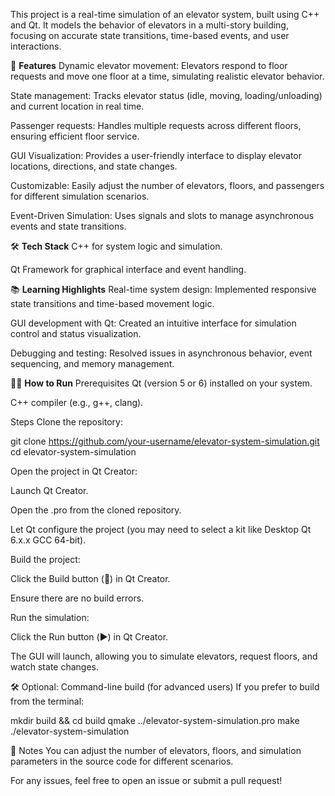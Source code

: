 This project is a real-time simulation of an elevator system, built using C++ and Qt. It models the behavior of elevators in a multi-story building, focusing on accurate state transitions, time-based events, and user interactions.

🌟 **Features**
Dynamic elevator movement: Elevators respond to floor requests and move one floor at a time, simulating realistic elevator behavior.

State management: Tracks elevator status (idle, moving, loading/unloading) and current location in real time.

Passenger requests: Handles multiple requests across different floors, ensuring efficient floor service.

GUI Visualization: Provides a user-friendly interface to display elevator locations, directions, and state changes.

Customizable: Easily adjust the number of elevators, floors, and passengers for different simulation scenarios.

Event-Driven Simulation: Uses signals and slots to manage asynchronous events and state transitions.

🛠️ **Tech Stack**
C++ for system logic and simulation.

Qt Framework for graphical interface and event handling.

📚 **Learning Highlights**
Real-time system design: Implemented responsive state transitions and time-based movement logic.

GUI development with Qt: Created an intuitive interface for simulation control and status visualization.

Debugging and testing: Resolved issues in asynchronous behavior, event sequencing, and memory management.

🏃‍♂️ **How to Run**
Prerequisites
Qt (version 5 or 6) installed on your system.

C++ compiler (e.g., g++, clang).

Steps
Clone the repository:

git clone https://github.com/your-username/elevator-system-simulation.git
cd elevator-system-simulation

Open the project in Qt Creator:

Launch Qt Creator.

Open the .pro from the cloned repository.

Let Qt configure the project (you may need to select a kit like Desktop Qt 6.x.x GCC 64-bit).

Build the project:

Click the Build button (🔨) in Qt Creator.

Ensure there are no build errors.

Run the simulation:

Click the Run button (▶️) in Qt Creator.

The GUI will launch, allowing you to simulate elevators, request floors, and watch state changes.

🛠️ Optional: Command-line build (for advanced users)
If you prefer to build from the terminal:

mkdir build && cd build
qmake ../elevator-system-simulation.pro
make
./elevator-system-simulation

📝 Notes
You can adjust the number of elevators, floors, and simulation parameters in the source code for different scenarios.

For any issues, feel free to open an issue or submit a pull request!
